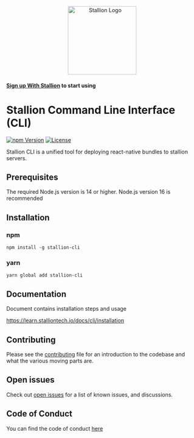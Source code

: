 <p align="center">
  <a href="https://stalliontech.io/">
    <img src="https://stalliontech.io/logo-purple.png" alt="Stallion Logo" width="180"/>
  </a>
</p>

#### [Sign up With Stallion](https://console.stalliontech.io/) to start using

# Stallion Command Line Interface (CLI)

[![npm Version](https://img.shields.io/npm/v/stallion-cli.svg)](https://www.npmjs.com/package/stallion-cli) [![License](https://img.shields.io/npm/l/stallion-cli)](https://www.npmjs.com/package/stallion-cli)

Stallion CLI is a unified tool for deploying react-native bundles to stallion servers.

## Prerequisites

The required Node.js version is 14 or higher.
Node.js version 16 is recommended

## Installation

### npm

```
npm install -g stallion-cli
```

### yarn

```
yarn global add stallion-cli
```

## Documentation

Document contains installation steps and usage

https://learn.stalliontech.io/docs/cli/installation

## Contributing

Please see the [contributing](./CONTRIBUTING.md) file
for an introduction to the codebase and what the various moving parts are.

## Open issues

Check out [open issues](https://github.com/stallion-tech/stallion-cli/issues) for a list of known issues, and discussions.

## Code of Conduct

You can find the code of conduct [here](./CODE_OF_CONDUCT.md)
